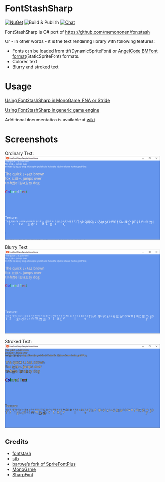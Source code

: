 # FontStashSharp
[![NuGet](https://img.shields.io/nuget/v/FontStashSharp.svg)](https://www.nuget.org/packages/FontStashSharp/)
![Build & Publish](https://github.com/rds1983/FontStashSharp/workflows/Build%20&%20Publish/badge.svg)
[![Chat](https://img.shields.io/discord/628186029488340992.svg)](https://discord.gg/ZeHxhCY)

FontStashSharp is C# port of https://github.com/memononen/fontstash

Or - in other words - it is the text rendering library with following features:
* Fonts can be loaded from ttf(DynamicSpriteFont) or [AngelCode BMFont format](https://www.angelcode.com/products/bmfont/)(StaticSpriteFont) formats.
* Colored text
* Blurry and stroked text

# Usage
[Using FontStashSharp in MonoGame, FNA or Stride](https://github.com/rds1983/FontStashSharp/wiki/Using-FontStashSharp-in-MonoGame,-FNA-or-Stride)

[Using FontStashSharp in generic game engine](https://github.com/rds1983/FontStashSharp/wiki/Using-FontStashSharp-in-generic-game-engine)

Additional documentation is available at [wiki](https://github.com/rds1983/FontStashSharp/wiki)

# Screenshots
Ordinary Text:
![](/screenshots/simple.png)

Blurry Text:
![](/screenshots/blurry.png)

Stroked Text:
![](/screenshots/stroked.png)

## Credits
* [fontstash](https://github.com/memononen/fontstash)
* [stb](https://github.com/nothings/stb)
* [bartwe's fork of SpriteFontPlus](https://github.com/bartwe/SpriteFontPlus)
* [MonoGame](http://www.monogame.net/)
* [SharpFont](https://github.com/Robmaister/SharpFont)
